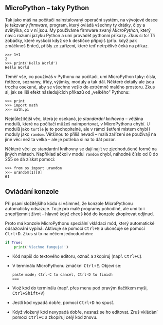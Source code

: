 ## MicroPython – taky Python

Tak jako máš na počítači nainstalovaný operační
systém, na vývojové desce je takzvaný *firmware*,
program, který ovládá všechny ty drátky,
čipy a světýlka, co v ní jsou.
My používáme firmware zvaný *MicroPython*,
který navíc rozumí jazyku Python a umí provádět pythonní příkazy. Zkus si to!
Tři zobáčky, které vyskočí když se k destičce připojíš (příp. když pak
zmáčkneš Enter), přišly
ze zařízení, které teď netrpělivě čeká na příkaz.

```pycon
>>> 1+1
2
>>> print('Hello World')
Hello World
```

Téměř vše, co používáš v Pythonu na počítači,
umí MicroPython taky: čísla, řetězce, seznamy, třídy,
výjimky, moduly a tak dál.
Některé detaily ale jsou trochu osekané, aby se všechno
vešlo do extrémně malého prostoru.
Zkus si, jak se liší efekt následujících příkazů
od „velkého” Pythonu:

```pycon
>>> print
>>> import math
>>> math.pi
```

Nejdůležitější věc, která je osekaná, je *standardní
knihovna* – většina modulů, které na
počítači můžeš naimportovat, v MicroPythonu chybí.
U modulů jako `turtle` je to pochopitelné,
ale v rámci šetření místem chybí i moduly jako `random`.
Většinou to příliš nevadí – malá zařízení se používají
na jiné věci než ta velká – ale je potřeba si na to
dát pozor.

Některé věci ze standardní knihovny se dají najít
ve zjednodušené formě na jiných místech.
Například ačkoliv modul `random` chybí,
náhodné číslo od 0 do 255 se dá získat pomocí:

```pycon
>>> from os import urandom
>>> urandom(1)[0]
61
```


## Ovládání konzole

Při psaní složitějšího kódu si všimneš, že konzole MicroPythonu automaticky odsazuje.
To je pro malé programy pohodlné, ale umí to i znepříjemnit život – hlavně když chceš
kód do konzole zkopírovat odjinud.

Proto má konzole MicroPythonu speciální vkládací mód, který automatické odsazování vypíná.
Aktivuje se pomocí <kbd>Ctrl+E</kbd> a ukončuje se pomocí <kbd>Ctrl+D</kbd>.
Zkus si to na něčem jednoduchém:

```python
if True:
    print('Všechno funguje!')
```

* Kód napiš do textového editoru, označ a zkopíruj (např. <kbd>Ctrl+C</kbd>).

* V terminálu MicroPythonu zmáčkni <kbd>Ctrl+E</kbd>. Objeví se:

  ```plain
  paste mode; Ctrl-C to cancel, Ctrl-D to finish
  ===
  ```

* Vlož kód do terminálu (např. přes menu pod pravým tlačítkem myši,
  <kbd>Ctrl+Shift+V</kbd>)

* Jestli kód vypadá dobře, pomocí <kbd>Ctrl+D</kbd> ho spusť.

* Když vložený kód nevypadá dobře, nesnaž se ho editovat.
  Zruš vkládání pomocí <kbd>Ctrl+C</kbd> a zkopíruj celý kód znovu.
